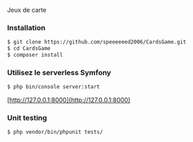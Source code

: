 Jeux de carte 

### Installation

```sh
$ git clone https://github.com/speeeeeed2006/CardsGame.git
$ cd CardsGame
$ composer install
```

### Utilisez le serverless Symfony

```sh
$ php bin/console server:start
```
 [http://127.0.0.1:8000](http://127.0.0.1:8000)

### Unit testing

```sh
$ php vendor/bin/phpunit tests/
```